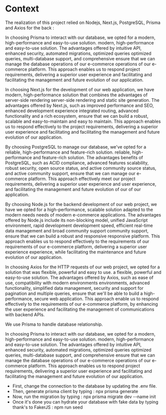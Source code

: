 # Context

The realization of this project relied on Nodejs, Next.js, PostgreSQL, Prisma and Axios for the back :

In choosing Prisma to interact with our database, we opted for a modern, high-performance and easy-to-use solution. modern, high-performance and easy-to-use solution. The advantages offered by intuitive API, enhanced security, automated migrations, optimized queries optimized queries, multi-database support, and comprehensive ensure that we can manage the database operations of our e-commerce operations of our e-commerce platform. This approach enables us to respond project requirements, delivering a superior user experience and facilitating and facilitating the management and future evolution of our application.  

In choosing Next.js for the development of our web application, we have modern, high-performance solution that combines the advantages of server-side rendering server-side rendering and static site generation. The advantages offered by Next.js, such as improved performance and SEO, enhanced development experience integrated routing, advanced functionality and a rich ecosystem, ensure that we can build a robust, scalable and easy-to-maintain and easy to maintain. This approach enables us to respond effectively to the project requirements, delivering a superior user experience and facilitating and facilitating the management and future evolution of our application.  

By choosing PostgreSQL to manage our database, we've opted for a reliable, high-performance and feature-rich solution. reliable, high-performance and feature-rich solution. The advantages benefits of PostgreSQL, such as ACID compliance, advanced features scalability, robust security, open source status, and active community source status, and active community support, ensure that we can manage our e-commerce platform. This approach effectively meet our project requirements, delivering a superior user experience and user experience, and facilitating the management and future evolution of our of our application.  

By choosing Node.js for the backend development of our web project, we have we opted for a high-performance, scalable solution adapted to the modern needs needs of modern e-commerce applications. The advantages offered by Node.js include its non-blocking model, unified JavaScript environment, rapid development development speed, efficient real-time data management and broad community support community support, ensure that we can build a robust and responsive responsive platform. This approach enables us to respond effectively to the requirements of our requirements of our e-commerce platform, delivering a superior user experience experience, while facilitating the maintenance and future evolution of our application.  

In choosing Axios for the HTTP requests of our web project, we opted for a solution that was flexible, powerful and easy to use. a flexible, powerful and easy-to-use solution. The advantages offered by Axios, such as ease of use, compatibility with modern environments environments, advanced functionality, simplified data management, security and support for pagination and multiple queries, ensure that we'll be able to build a high-performance, secure web application. This approach enable us to respond effectively to the requirements of our e-commerce platform, by enhancing the user experience and facilitating the management of communications with backend APIs.  

We use Prisma to handle database relationship.  

In choosing Prisma to interact with our database, we opted for a modern, high-performance and easy-to-use solution. modern, high-performance and easy-to-use solution. The advantages offered by intuitive API, enhanced security, automated migrations, optimized queries optimized queries, multi-database support, and comprehensive ensure that we can manage the database operations of our e-commerce operations of our e-commerce platform. This approach enables us to respond project requirements, delivering a superior user experience and facilitating and facilitating the management and future evolution of our application.  

- First, change the connection to the database by updating the .env file.
- Then, generate prisma client by typing : npx prisma generate
- Now, run the migration by typing : npx prisma migrate dev --name init
- Once it's done you can hydrate your database with fake data by typing thank's to FakerJS : npm run seed

